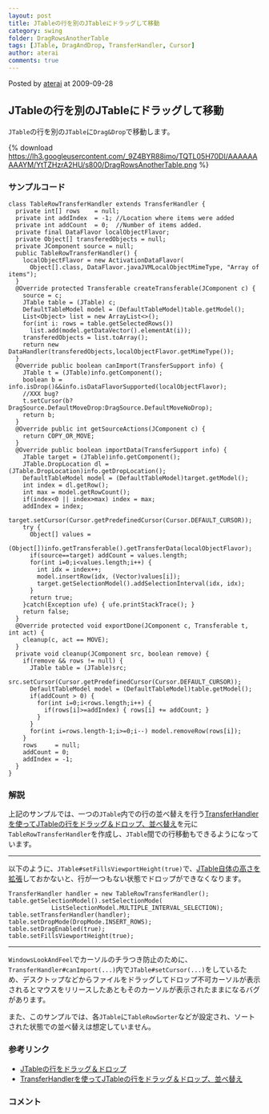 ```yaml
---
layout: post
title: JTableの行を別のJTableにドラッグして移動
category: swing
folder: DragRowsAnotherTable
tags: [JTable, DragAndDrop, TransferHandler, Cursor]
author: aterai
comments: true
---
```


Posted by [aterai](http://terai.xrea.jp/aterai.html) at 2009-09-28

## JTableの行を別のJTableにドラッグして移動
`JTable`の行を別の`JTable`に`Drag&Drop`で移動します。


{% download https://lh3.googleusercontent.com/_9Z4BYR88imo/TQTL05H70DI/AAAAAAAAAYM/YtTZHzrA2HU/s800/DragRowsAnotherTable.png %}

### サンプルコード
<pre class="prettyprint"><code>class TableRowTransferHandler extends TransferHandler {
  private int[] rows    = null;
  private int addIndex  = -1; //Location where items were added
  private int addCount  = 0;  //Number of items added.
  private final DataFlavor localObjectFlavor;
  private Object[] transferedObjects = null;
  private JComponent source = null;
  public TableRowTransferHandler() {
    localObjectFlavor = new ActivationDataFlavor(
      Object[].class, DataFlavor.javaJVMLocalObjectMimeType, "Array of items");
  }
  @Override protected Transferable createTransferable(JComponent c) {
    source = c;
    JTable table = (JTable) c;
    DefaultTableModel model = (DefaultTableModel)table.getModel();
    List&lt;Object&gt; list = new ArrayList&lt;&gt;();
    for(int i: rows = table.getSelectedRows())
      list.add(model.getDataVector().elementAt(i));
    transferedObjects = list.toArray();
    return new DataHandler(transferedObjects,localObjectFlavor.getMimeType());
  }
  @Override public boolean canImport(TransferSupport info) {
    JTable t = (JTable)info.getComponent();
    boolean b = info.isDrop()&amp;&amp;info.isDataFlavorSupported(localObjectFlavor);
    //XXX bug?
    t.setCursor(b?DragSource.DefaultMoveDrop:DragSource.DefaultMoveNoDrop);
    return b;
  }
  @Override public int getSourceActions(JComponent c) {
    return COPY_OR_MOVE;
  }
  @Override public boolean importData(TransferSupport info) {
    JTable target = (JTable)info.getComponent();
    JTable.DropLocation dl = (JTable.DropLocation)info.getDropLocation();
    DefaultTableModel model = (DefaultTableModel)target.getModel();
    int index = dl.getRow();
    int max = model.getRowCount();
    if(index&lt;0 || index&gt;max) index = max;
    addIndex = index;
    target.setCursor(Cursor.getPredefinedCursor(Cursor.DEFAULT_CURSOR));
    try {
      Object[] values =
        (Object[])info.getTransferable().getTransferData(localObjectFlavor);
      if(source==target) addCount = values.length;
      for(int i=0;i&lt;values.length;i++) {
        int idx = index++;
        model.insertRow(idx, (Vector)values[i]);
        target.getSelectionModel().addSelectionInterval(idx, idx);
      }
      return true;
    }catch(Exception ufe) { ufe.printStackTrace(); }
    return false;
  }
  @Override protected void exportDone(JComponent c, Transferable t, int act) {
    cleanup(c, act == MOVE);
  }
  private void cleanup(JComponent src, boolean remove) {
    if(remove &amp;&amp; rows != null) {
      JTable table = (JTable)src;
      src.setCursor(Cursor.getPredefinedCursor(Cursor.DEFAULT_CURSOR));
      DefaultTableModel model = (DefaultTableModel)table.getModel();
      if(addCount &gt; 0) {
        for(int i=0;i&lt;rows.length;i++) {
          if(rows[i]&gt;=addIndex) { rows[i] += addCount; }
        }
      }
      for(int i=rows.length-1;i&gt;=0;i--) model.removeRow(rows[i]);
    }
    rows     = null;
    addCount = 0;
    addIndex = -1;
  }
}
</code></pre>

### 解説
上記のサンプルでは、一つの`JTable`内での行の並べ替えを行う[TransferHandlerを使ってJTableの行をドラッグ＆ドロップ、並べ替え](http://terai.xrea.jp/Swing/DnDReorderTable.html)を元に`TableRowTransferHandler`を作成し、`JTable`間での行移動もできるようになっています。

- - - -
以下のように、`JTable#setFillsViewportHeight(true)`で、[JTable自体の高さを拡張](http://terai.xrea.jp/Swing/FillsViewportHeight.html)しておかないと、行が一つもない状態でドロップができなくなります。

<pre class="prettyprint"><code>TransferHandler handler = new TableRowTransferHandler();
table.getSelectionModel().setSelectionMode(
            ListSelectionModel.MULTIPLE_INTERVAL_SELECTION);
table.setTransferHandler(handler);
table.setDropMode(DropMode.INSERT_ROWS);
table.setDragEnabled(true);
table.setFillsViewportHeight(true);
</code></pre>

- - - -
`WindowsLookAndFeel`でカーソルのチラつき防止のために、`TransferHandler#canImport(...)`内で`JTable#setCursor(...)`をしているため、デスクトップなどからファイルをドラッグしてドロップ不可カーソルが表示されるとマウスをリリースしたあともそのカーソルが表示されたままになるバグがあります。

また、このサンプルでは、各`JTable`に`TableRowSorter`などが設定され、ソートされた状態での並べ替えは想定していません。

### 参考リンク
- [JTableの行をドラッグ＆ドロップ](http://terai.xrea.jp/Swing/DnDTable.html)
- [TransferHandlerを使ってJTableの行をドラッグ＆ドロップ、並べ替え](http://terai.xrea.jp/Swing/DnDReorderTable.html)

<!-- dummy comment line for breaking list -->

### コメント
